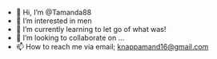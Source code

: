 - 👋 Hi, I’m @Tamanda88
- 👀 I’m interested in men 
- 🌱 I’m currently learning to let go of what was!
- 💞️ I’m looking to collaborate on ...
- 📫 How to reach me via email; knappamand16@gmail.com

<!---
Tamanda88/Tamanda88 is a ✨ special ✨ repository because its `README.md` (this file) appears on your GitHub profile.
You can click the Preview link to take a look at your changes.
--->
